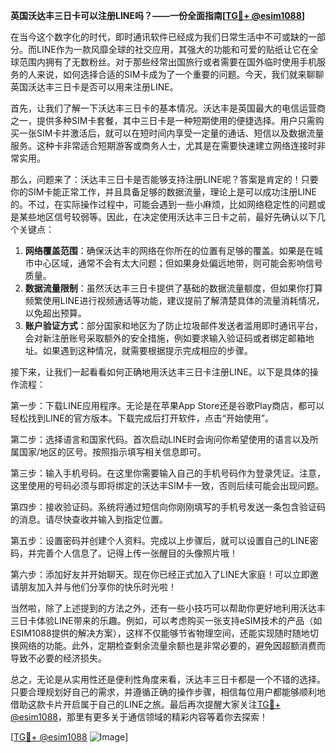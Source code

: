 **英国沃达丰三日卡可以注册LINE吗？——一份全面指南[[TG💪+ @esim1088](https://t.me/s/esim1088)]**

在当今这个数字化的时代，即时通讯软件已经成为我们日常生活中不可或缺的一部分。而LINE作为一款风靡全球的社交应用，其强大的功能和可爱的贴纸让它在全球范围内拥有了无数粉丝。对于那些经常出国旅行或者需要在国外临时使用手机服务的人来说，如何选择合适的SIM卡成为了一个重要的问题。今天，我们就来聊聊英国沃达丰三日卡是否可以用来注册LINE。

首先，让我们了解一下沃达丰三日卡的基本情况。沃达丰是英国最大的电信运营商之一，提供多种SIM卡套餐，其中三日卡是一种短期使用的便捷选择。用户只需购买一张SIM卡并激活后，就可以在短时间内享受一定量的通话、短信以及数据流量服务。这种卡非常适合短期游客或商务人士，尤其是在需要快速建立网络连接时非常实用。

那么，问题来了：沃达丰三日卡是否能够支持注册LINE呢？答案是肯定的！只要你的SIM卡能正常工作，并且具备足够的数据流量，理论上是可以成功注册LINE的。不过，在实际操作过程中，可能会遇到一些小麻烦，比如网络稳定性的问题或是某些地区信号较弱等。因此，在决定使用沃达丰三日卡之前，最好先确认以下几个关键点：

1. **网络覆盖范围**：确保沃达丰的网络在你所在的位置有足够的覆盖。如果是在城市中心区域，通常不会有太大问题；但如果身处偏远地带，则可能会影响信号质量。
2. **数据流量限制**：虽然沃达丰三日卡提供了基础的数据流量额度，但如果你打算频繁使用LINE进行视频通话等功能，建议提前了解清楚具体的流量消耗情况，以免超出预算。
3. **账户验证方式**：部分国家和地区为了防止垃圾邮件发送者滥用即时通讯平台，会对新注册账号采取额外的安全措施，例如要求输入验证码或者绑定邮箱地址。如果遇到这种情况，就需要根据提示完成相应的步骤。

接下来，让我们一起看看如何正确地用沃达丰三日卡注册LINE。以下是具体的操作流程：

第一步：下载LINE应用程序。无论是在苹果App Store还是谷歌Play商店，都可以轻松找到LINE的官方版本。下载完成后打开软件，点击“开始使用”。

第二步：选择语言和国家代码。首次启动LINE时会询问你希望使用的语言以及所属国家/地区的区号。按照指示填写相关信息即可。

第三步：输入手机号码。在这里你需要输入自己的手机号码作为登录凭证。注意，这里使用的号码必须与即将绑定的沃达丰SIM卡一致，否则后续可能会出现问题。

第四步：接收验证码。系统将通过短信向你刚刚填写的手机号发送一条包含验证码的消息。请尽快查收并输入到指定位置。

第五步：设置密码并创建个人资料。完成以上步骤后，就可以设置自己的LINE密码，并完善个人信息了。记得上传一张醒目的头像照片哦！

第六步：添加好友并开始聊天。现在你已经正式加入了LINE大家庭！可以立即邀请朋友加入并与他们分享你的快乐时光啦！

当然啦，除了上述提到的方法之外，还有一些小技巧可以帮助你更好地利用沃达丰三日卡体验LINE带来的乐趣。例如，可以考虑购买一张支持eSIM技术的产品（如ESIM1088提供的解决方案），这样不仅能够节省物理空间，还能实现随时随地切换网络的功能。此外，定期检查剩余流量余额也是非常必要的，避免因超额消费而导致不必要的经济损失。

总之，无论是从实用性还是便利性角度来看，沃达丰三日卡都是一个不错的选择。只要合理规划好自己的需求，并遵循正确的操作步骤，相信每位用户都能够顺利地借助这款卡片开启属于自己的LINE之旅。最后再次提醒大家关注[TG💪+ @esim1088](https://t.me/s/esim1088)，那里有更多关于通信领域的精彩内容等着你去探索！

[[TG💪+ @esim1088](https://t.me/s/esim1088) ![Image](https://i.postimg.cc/4NQfJmqS/Snipaste-2025-05-13-00-14-12.png)]